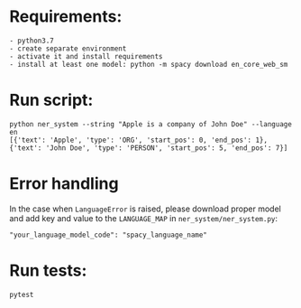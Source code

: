 # Requirements:
```
- python3.7
- create separate environment
- activate it and install requirements
- install at least one model: python -m spacy download en_core_web_sm
```

# Run script:
```
python ner_system --string "Apple is a company of John Doe" --language en
[{'text': 'Apple', 'type': 'ORG', 'start_pos': 0, 'end_pos': 1}, {'text': 'John Doe', 'type': 'PERSON', 'start_pos': 5, 'end_pos': 7}]
```

# Error handling
In the case when `LanguageError` is raised, please download proper model and add key and value to the `LANGUAGE_MAP` in `ner_system/ner_system.py`:

```
"your_language_model_code": "spacy_language_name"
```


# Run tests:
```
pytest
```